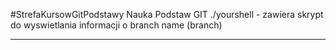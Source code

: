 #StrefaKursowGitPodstawy
Nauka Podstaw GIT
./yourshell - zawiera skrypt do wyswietlania informacji o branch name (branch)

---



